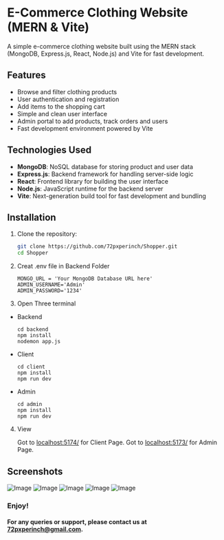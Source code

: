 # E-Commerce Clothing Website (MERN & Vite)

A simple e-commerce clothing website built using the MERN stack (MongoDB, Express.js, React, Node.js) and Vite for fast development.

## Features

- Browse and filter clothing products
- User authentication and registration
- Add items to the shopping cart
- Simple and clean user interface
- Admin portal to add products, track orders and users
- Fast development environment powered by Vite

## Technologies Used

- **MongoDB**: NoSQL database for storing product and user data
- **Express.js**: Backend framework for handling server-side logic
- **React**: Frontend library for building the user interface
- **Node.js**: JavaScript runtime for the backend server
- **Vite**: Next-generation build tool for fast development and bundling

## Installation

1. Clone the repository:

   ```bash
   git clone https://github.com/72pxperinch/Shopper.git
   cd Shopper
   ```

2. Creat .env file in Backend Folder

     ```.env
     MONGO_URL = 'Your MongoDB Database URL here'
     ADMIN_USERNAME='Admin'
     ADMIN_PASSWORD='1234'
     ```

3. Open Three terminal
  - Backend
     ```bash-1
     cd backend
     npm install
     nodemon app.js
     ```
  - Client
     ```bash-2
     cd client
     npm install
     npm run dev
     ```
  - Admin
     ```bash-2
     cd admin
     npm install
     npm run dev
     ```

4. View

   Got to [localhost:5174/](http://localhost:5174/) for Client Page.
   Got to [localhost:5173/](http://localhost:5173/) for Admin Page.


## Screenshots

![Image](https://github.com/user-attachments/assets/01d9ac34-dcd0-4950-8a6b-33cff1798387)
![Image](https://github.com/user-attachments/assets/71103baf-843a-4d40-bf50-4b9e55cb02e5)
![Image](https://github.com/user-attachments/assets/e7b7b555-a294-40f0-aef4-5ecc072fc987)
![Image](https://github.com/user-attachments/assets/657b0240-8a28-4d39-a004-a4d5d34447e0)
![Image](https://github.com/user-attachments/assets/ac3b1367-f076-4728-bbed-eca5c66f893f)


### Enjoy!

#### For any queries or support, please contact us at 72pxperinch@gmail.com.
